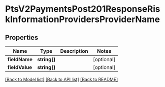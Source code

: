 # PtsV2PaymentsPost201ResponseRiskInformationProvidersProviderName

## Properties
Name | Type | Description | Notes
------------ | ------------- | ------------- | -------------
**fieldName** | **string[]** |  | [optional] 
**fieldValue** | **string[]** |  | [optional] 

[[Back to Model list]](../README.md#documentation-for-models) [[Back to API list]](../README.md#documentation-for-api-endpoints) [[Back to README]](../README.md)


